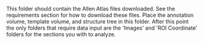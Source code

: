This folder should contain the Allen Atlas files downloaded. See the requirements section for how to download these
files. Place the annotation volume, template volume, and structure tree in this folder. After this point the only
folders that require data input are the 'Images' and 'ROI Coordinate' folders for the sections you with to analyze.